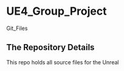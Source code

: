 # UE4_Group_Project
Git_Files

## The Repository Details
This repo holds all source files for the Unreal
